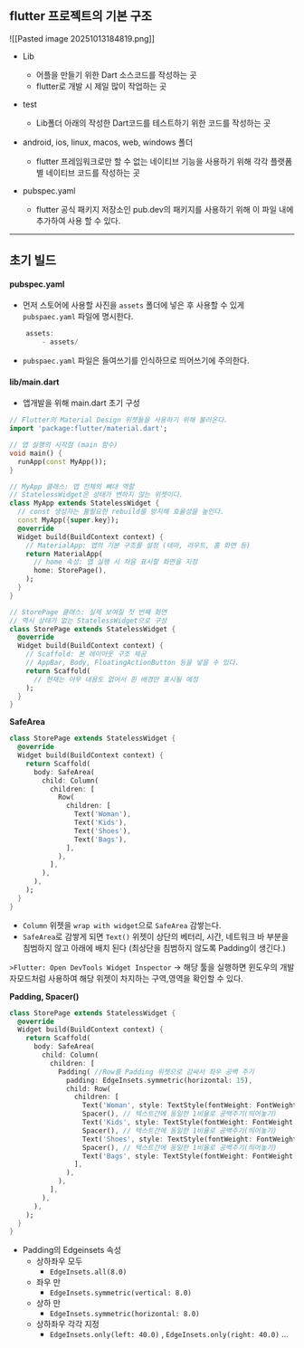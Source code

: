 
## flutter 프로젝트의 기본 구조

![[Pasted image 20251013184819.png]]

- Lib
	- 어플을 만들기 위한 Dart 소스코드를 작성하는 곳
	- flutter로 개발 시 제일 많이 작업하는 곳

- test
	- Lib폴더 아래의 작성한 Dart코드를 테스트하기 위한 코드를 작성하는 곳

- android, ios, linux, macos, web, windows 폴더
	- flutter 프레임워크로만 할 수 없는 네이티브 기능을 사용하기 위해 각각 플랫폼 별 네이티브 코드를 작성하는 곳
- pubspec.yaml
	- flutter 공식 패키지 저장소인 pub.dev의 패키지를 사용하기 위해 이 파일 내에 추가하여 사용 할 수 있다.

---
## 초기 빌드

#### pubspec.yaml
- 먼저 스토어에 사용할 사진을 `assets` 폴더에 넣은 후 사용할 수 있게 `pubspaec.yaml` 파일에 명시한다.
```dart
	assets:
		- assets/
```
- `pubspaec.yaml` 파일은 들여쓰기를 인식하므로 띄어쓰기에 주의한다.


#### lib/main.dart
- 앱개발을 위해 main.dart 초기 구성
```dart
// Flutter의 Material Design 위젯들을 사용하기 위해 불러온다.
import 'package:flutter/material.dart';

// 앱 실행의 시작점 (main 함수)
void main() {
  runApp(const MyApp());
}

// MyApp 클래스: 앱 전체의 뼈대 역할
// StatelessWidget은 상태가 변하지 않는 위젯이다.
class MyApp extends StatelessWidget {
  // const 생성자는 불필요한 rebuild를 방지해 효율성을 높인다.
  const MyApp({super.key});
  @override
  Widget build(BuildContext context) {
    // MaterialApp: 앱의 기본 구조를 설정 (테마, 라우트, 홈 화면 등)
    return MaterialApp(
      // home 속성: 앱 실행 시 처음 표시할 화면을 지정
      home: StorePage(),
    );
  }
}

// StorePage 클래스: 실제 보여질 첫 번째 화면
// 역시 상태가 없는 StatelessWidget으로 구성
class StorePage extends StatelessWidget {
  @override
  Widget build(BuildContext context) {
    // Scaffold: 본 레이아웃 구조 제공
    // AppBar, Body, FloatingActionButton 등을 넣을 수 있다.
    return Scaffold(
      // 현재는 아무 내용도 없어서 흰 배경만 표시될 예정
    );
  }
}
```

**SafeArea**
```dart
class StorePage extends StatelessWidget {
  @override
  Widget build(BuildContext context) {
    return Scaffold(
      body: SafeArea(
        child: Column(
          children: [
            Row(
              children: [
                Text('Woman'),
                Text('Kids'),
                Text('Shoes'),
                Text('Bags'),
              ],
            ),
          ],
        ),
      ),
    );
  }
}
```

- `Column` 위젯을 `wrap with widget`으로 `SafeArea` 감쌓는다.
- `SafeArea`로 감쌓게 되면 `Text()` 위젯이 상단의 베터리, 시간, 네트워크 바 부분을 침범하지 않고 아래에 배치 된다 (최상단을 침범하지 않도록 Padding이 생긴다.)

`>Flutter: Open DevTools Widget Inspector` 
→ 해당 툴을 실행하면 윈도우의 개발자모드처럼 사용하여 해당 위젯이 차지하는 구역,영역을 확인할 수 있다.

**Padding, Spacer()**
```dart
class StorePage extends StatelessWidget {
  @override
  Widget build(BuildContext context) {
    return Scaffold(
      body: SafeArea(
        child: Column(
          children: [
            Padding( //Row를 Padding 위젯으로 감싸서 좌우 공백 주기
              padding: EdgeInsets.symmetric(horizontal: 15),
              child: Row(
                children: [
                  Text('Woman', style: TextStyle(fontWeight: FontWeight.bold)),
                  Spacer(), // 텍스트간에 동일한 1비율로 공백주기(띄어놓기)
                  Text('Kids', style: TextStyle(fontWeight: FontWeight.bold)),
                  Spacer(), // 텍스트간에 동일한 1비율로 공백주기(띄어놓기)
                  Text('Shoes', style: TextStyle(fontWeight: FontWeight.bold)),
                  Spacer(), // 텍스트간에 동일한 1비율로 공백주기(띄어놓기)
                  Text('Bags', style: TextStyle(fontWeight: FontWeight.bold)),
                ],
              ),
            ),
          ],
        ),
      ),
    );
  }
}

```

- Padding의 Edgeinsets 속성
	-  상하좌우 모두
	    - `EdgeInsets.all(8.0)`
	- 좌우 만
	    - `EdgeInsets.symmetric(vertical: 8.0)`
	- 상하 만
	    - `EdgeInsets.symmetric(horizontal: 8.0)`
	- 상하좌우 각각 지정
	    - `EdgeInsets.only(left: 40.0)` , `EdgeInsets.only(right: 40.0)` …
